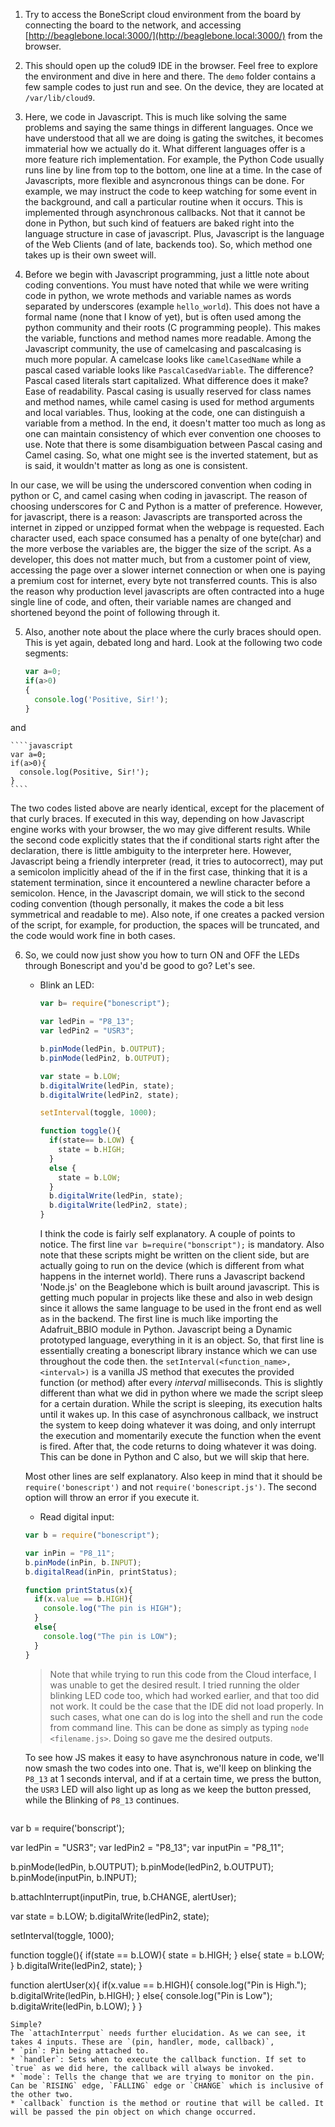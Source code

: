 1. Try to access the BoneScript cloud environment from the board by connecting the board to the network, and accessing [http://beaglebone.local:3000/](http://beaglebone.local:3000/) from the browser.

2. This should open up the colud9 IDE in the browser. Feel free to explore the environment and dive in here and there. The `demo` folder contains a few sample codes to just run and see. On the device, they are located at `/var/lib/cloud9`.

3. Here, we code in Javascript. This is much like solving the same problems and saying the same things in different languages. Once we have understood that all we are doing is gating the switches, it becomes immaterial how we actually do it. What different languages offer is a more feature rich implementation. For example, the Python Code usually runs line by line from top to the bottom, one line at a time. In the case of Javascripts, more flexible and asyncronous things can be done. For example, we may instruct the code to keep watching for some event in the background, and call a particular routine when it occurs. This is implemented through asynchronous callbacks. Not that it cannot be done in Python, but such kind of featuers are baked right into the language structure in case of javascript. Plus, Javascript is the language of the Web Clients (and of late, backends too). So, which method one takes up is their own sweet will.

4. Before we begin with Javascript programming, just a little note about coding conventions. You must have noted that while we were writing code in python, we wrote methods and variable names as words separated by underscores (example `hello_world`). This does not have a formal name (none that I know of yet), but is often used among the python community and their roots (C programming people). This makes the variable, functions and method names more readable. Among the Javascript community, the use of camelcasing and pascalcasing is much more popular. A camelcase looks like `camelCasedName` while a pascal cased variable looks like `PascalCasedVariable`. The difference? Pascal cased literals start capitalized. What difference does it make? Ease of readability. Pascal casing is usually reserved for class names and method names, while camel casing is used for method arguments and local variables. Thus, looking at the code, one can distinguish a variable from a method. In the end, it doesn't matter too much as long as one can maintain consistency of which ever convention one chooses to use. Note that there is some disambiguation between Pascal casing and Camel casing. So, what one might see is the inverted statement, but as is said, it wouldn't matter as long as one is consistent.

In our case, we will be using the underscored convention when coding in python or C, and camel casing when coding in javascript. The reason of choosing underscores for C and Python is a matter of preference. However, for javascript, there is a reason: Javascripts are transported across the internet in zipped or unzipped format when the webpage is requested. Each character used, each space consumed has a penalty of one byte(char) and the more verbose the variables are, the bigger the size of the script. As a developer, this does not matter much, but from a customer point of view, accessing the page over a slower internet connection or when one is paying a premium cost for internet, every byte not transferred counts. This is also the reason why production level javascripts are often contracted into a huge single line of code, and often, their variable names are changed and shortened beyond the point of following through it.

5. Also, another note about the place where the curly braces should open. This is yet again, debated long and hard. Look at the following two code segments:

    ````javascript
    var a=0;
    if(a>0)
    {
      console.log('Positive, Sir!');
    }
    ````
and

    ````javascript
    var a=0;
    if(a>0){
      console.log(Positive, Sir!');
    }
    ````

The two codes listed above are nearly identical, except for the placement of that curly braces. If executed in this way, depending on how Javascript engine works with your browser, the wo may give different results. While the second code explicitly states that the if conditional starts right after the declaration, there is little ambiguity to the interpreter here. However, Javascript being a friendly interpreter (read, it tries to autocorrect), may put a semicolon implicitly ahead of the if in the first case, thinking that it is a statement termination, since it encountered a newline character before a semicolon. Hence, in the Javascript domain, we will stick to the second coding convention (though personally, it makes the code a bit less symmetrical and readable to me). Also note, if one creates a packed version of the script, for example, for production, the spaces will be truncated, and the code would work fine in both cases.

6. So, we could now just show you how to turn ON and OFF the LEDs through Bonescript and you'd be good to go? Let's see.

   * Blink an LED:

     ````javascript
     var b= require("bonescript");
     
     var ledPin = "P8_13";
     var ledPin2 = "USR3";

     b.pinMode(ledPin, b.OUTPUT);
     b.pinMode(ledPin2, b.OUTPUT);

     var state = b.LOW;
     b.digitalWrite(ledPin, state);
     b.digitalWrite(ledPin2, state);

     setInterval(toggle, 1000);

     function toggle(){
       if(state== b.LOW) {
         state = b.HIGH;
       }
       else {
         state = b.LOW;
       }
       b.digitalWrite(ledPin, state);
       b.digitalWrite(ledPin2, state);
     }
     ````

     I think the code is fairly self explanatory. A couple of points to notice. The first line `var b=require("bonscript");` is mandatory. Also note that these scripts might be written on the client side, but are actually going to run on the device (which is different from what happens in the internet world). There runs a Javascript backend 'Node.js' on the Beaglebone which is built around javascript. This is getting much popular in projects like these and also in web design since it allows the same language to be used in the front end as well as in the backend. The first line is much like importing the Adafruit_BBIO module in Python. Javascript being a Dynamic prototyped language, everything in it is an object. So, that first line is essentially creating a bonescript library instance which we can use throughout the code then. 
   the `setInterval(<function_name>, <interval>)` is a vanilla JS method that executes the provided function (or method) after every _interval_ milliseconds. This is slightly different than what we did in python where we made the script sleep for a certain duration. While the script is sleeping, its execution halts until it wakes up. In this case of asynchronous callback, we instruct the system to keep doing whatever it was doing, and only interrupt the execution and momentarily execute the function when the event is fired. After that, the code returns to doing whatever it was doing. This can be done in Python and C also, but we will skip that here.

   Most other lines are self explanatory. Also keep in mind that it should be `require('bonescript')` and not `require('bonescript.js')`. The second option will throw an error if you execute it.

   * Read digital input:

   ```javascript
   var b = require("bonescript");

   var inPin = "P8_11";
   b.pinMode(inPin, b.INPUT);
   b.digitalRead(inPin, printStatus);

   function printStatus(x){
     if(x.value == b.HIGH){
       console.log("The pin is HIGH");
     }
     else{
       console.log("The pin is LOW");
     }
   }
   ```

   > Note that while trying to run this code from the Cloud interface, I was unable to get the desired result. I tried running the older blinking LED code too, which had worked earlier, and that too did not work. It could be the case that the IDE did not load properly. In such cases, what one can do is log into the shell and run the code from command line. This can be done as simply as typing `node <filename.js>`. Doing so gave me the desired outputs.
   
   To see how JS makes it easy to have asynchronous nature in code, we'll now smash the two codes into one. That is, we'll keep on blinking the `P8_13` at 1 seconds interval, and if at a certain time, we press the button, the `USR3` LED will also light up as long as we keep the button pressed, while the Blinking of `P8_13` continues.

   ```javascript
  var b = require('bonscript');

  var ledPin = "USR3";
  var ledPin2 = "P8_13";
  var inputPin = "P8_11";

  b.pinMode(ledPin, b.OUTPUT);
  b.pinMode(ledPin2, b.OUTPUT);
  b.pinMode(inputPin, b.INPUT);

  b.attachInterrupt(inputPin, true, b.CHANGE, alertUser);

  var state = b.LOW;
  b.digitalWrite(ledPin2, state);

  setInterval(toggle, 1000);

  function toggle(){
    if(state == b.LOW){
      state = b.HIGH;
    }
    else{
      state = b.LOW;
    }
    b.digitalWrite(ledPin2, state);
  }

  function alertUser(x){
    if(x.value == b.HIGH){
      console.log("Pin is High.");
      b.digitalWrite(ledPin, b.HIGH);
    }
    else{
      console.log("Pin is Low");
      b.digitaWrite(ledPin, b.LOW);
    }
  }
   ```
Simple?
The `attachInterrput` needs further elucidation. As we can see, it takes 4 inputs. These are `(pin, handler, mode, callback)`,
  * `pin`: Pin being attached to.
  * `handler`: Sets when to execute the callback function. If set to `true` as we did here, the callback will always be invoked.
  * `mode`: Tells the change that we are trying to monitor on the pin. Can be `RISING` edge, `FALLING` edge or `CHANGE` which is inclusive of the other two.
  * `callback` function is the method or routine that will be called. It will be passed the pin object on which change occurred.

 
